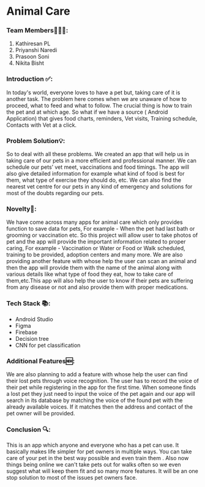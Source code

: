 # Animal Care
### Team Members👨🏻‍💻:
1. Kathiresan PL
2. Priyanshi Naredi
3. Prasoon Soni
4. Nikita Bisht

### Introduction ✅:
<p>
  In today's world, everyone loves to have a pet but, taking care of it is another task. The problem here comes when we are unaware of how to proceed, what to feed and what to follow. The crucial  thing is how to train the pet and at which age. So what if we have a source ( Android Application) that gives food charts, reminders, Vet visits, Training schedule, Contacts with Vet at a click.
 
</p>

### Problem Solution💡:
<p>
  So to deal with all these problems. We created an app that will help us in taking care of our pets in a more efficient and professional manner. We can schedule our pets’ vet meet, vaccinations and food timings. The app will also give detailed information for example what kind of food is best for them, what type of exercise they should do, etc. We can also find the nearest vet centre for our pets in any kind of emergency and solutions for most of the doubts regarding our pets.
</p>

### Novelty📕:
<p>
  We have come across many apps for animal care which only provides function to save data for pets, For example - When the pet had last bath or grooming or vaccination etc. So this project will allow user to take photos of pet and the app will provide the important information related to proper caring, For example - Vaccination or Water or Food or Walk scheduled, training to be provided, adoption centers and many more. We are also providing another feature with whose help the user can scan an animal and then the app will provide them with the name of the animal along with various details like what type of food they eat, how to take care of them,etc.This app will also help the user to know if their pets are suffering from any disease or not and also provide them with proper medications.
</p>

### Tech Stack 📚:
- Android Studio
- Figma
- Firebase
- Decision tree
- CNN for pet classification

### Additional Features🆕:
<p>
We are also planning to add a feature with whose help the user can find their lost pets through voice recognition. The user has to record the voice of their pet while registering in the app for the first time. When someone finds a lost pet they just need to input the voice of the pet again and our app will search in its database by matching the voice of the found pet with the already available voices. If it matches then the address and contact of the pet owner will be provided.
</p>

### Conclusion 🔍:
<p>
  This is an app which anyone and everyone who has a pet can use. It basically makes life simpler for pet owners in multiple ways. You can take care of your pet in the best way possible and even train them . Also now things being online we can't take pets out for walks often so we even suggest what will keep them fit and so many more features. It will be an one stop solution to most of the issues pet owners face. 
</p>
